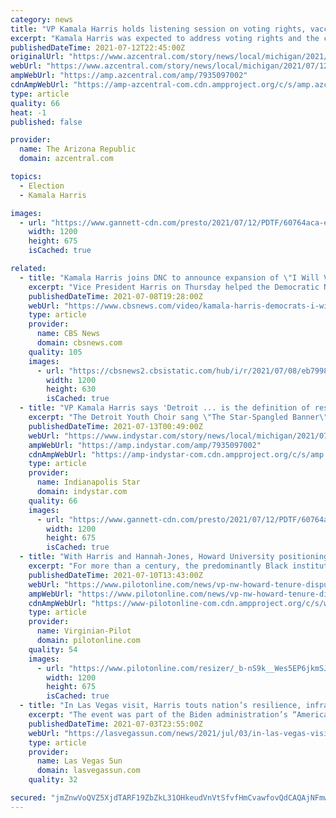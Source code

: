 ```yaml
---
category: news
title: "VP Kamala Harris holds listening session on voting rights, vaccination event in Michigan"
excerpt: "Kamala Harris was expected to address voting rights and the coronavirus vaccination effort during her first visit to Detroit as vice president."
publishedDateTime: 2021-07-12T22:45:00Z
originalUrl: "https://www.azcentral.com/story/news/local/michigan/2021/07/12/kamala-harris-detroit-michigan-whitmer/7935097002/"
webUrl: "https://www.azcentral.com/story/news/local/michigan/2021/07/12/kamala-harris-detroit-michigan-whitmer/7935097002/"
ampWebUrl: "https://amp.azcentral.com/amp/7935097002"
cdnAmpWebUrl: "https://amp-azcentral-com.cdn.ampproject.org/c/s/amp.azcentral.com/amp/7935097002"
type: article
quality: 66
heat: -1
published: false

provider:
  name: The Arizona Republic
  domain: azcentral.com

topics:
  - Election
  - Kamala Harris

images:
  - url: "https://www.gannett-cdn.com/presto/2021/07/12/PDTF/60764aca-e6e4-4c57-88e4-e6bf772b6c75-RNG09733.jpg?auto=webp&crop=2399,1350,x0,y0&format=pjpg&width=1200"
    width: 1200
    height: 675
    isCached: true

related:
  - title: "Kamala Harris joins DNC to announce expansion of \"I Will Vote\" campaign"
    excerpt: "Vice President Harris on Thursday helped the Democratic National Committee announce an expansion of its \"I Will Vote\" campaign, which focuses on promoting voter registration and participation among minorities."
    publishedDateTime: 2021-07-08T19:28:00Z
    webUrl: "https://www.cbsnews.com/video/kamala-harris-democrats-i-will-vote-campaign/"
    type: article
    provider:
      name: CBS News
      domain: cbsnews.com
    quality: 105
    images:
      - url: "https://cbsnews2.cbsistatic.com/hub/i/r/2021/07/08/eb79983b-83fe-4e13-921f-49af9512cd63/thumbnail/1200x630/7c220e32a1fe3d584e4098b17c57013b/cbsn-fusion-kamala-harris-democrats-i-will-vote-campaign-thumbnail-749879-640x360.jpg"
        width: 1200
        height: 630
        isCached: true
  - title: "VP Kamala Harris says 'Detroit ... is the definition of resilience,' urges COVID vaccines"
    excerpt: "The Detroit Youth Choir sang \"The Star-Spangled Banner\" and a crowd at Detroit's TCF Center cheered Monday as Vice President Kamala Harris spoke."
    publishedDateTime: 2021-07-13T00:49:00Z
    webUrl: "https://www.indystar.com/story/news/local/michigan/2021/07/12/kamala-harris-detroit-michigan-whitmer/7935097002/"
    ampWebUrl: "https://amp.indystar.com/amp/7935097002"
    cdnAmpWebUrl: "https://amp-indystar-com.cdn.ampproject.org/c/s/amp.indystar.com/amp/7935097002"
    type: article
    provider:
      name: Indianapolis Star
      domain: indystar.com
    quality: 66
    images:
      - url: "https://www.gannett-cdn.com/presto/2021/07/12/PDTF/60764aca-e6e4-4c57-88e4-e6bf772b6c75-RNG09733.jpg?auto=webp&crop=2399,1350,x0,y0&format=pjpg&width=1200"
        width: 1200
        height: 675
        isCached: true
  - title: "With Harris and Hannah-Jones, Howard University positioning itself as a primary center of Black academic thought"
    excerpt: "For more than a century, the predominantly Black institution in the nation’s capital has educated generations of Black political and cultural leaders."
    publishedDateTime: 2021-07-10T13:43:00Z
    webUrl: "https://www.pilotonline.com/news/vp-nw-howard-tenure-dispute-20210710-cpftbtfjtjh7hcfy5p3w7g7du4-story.html"
    ampWebUrl: "https://www.pilotonline.com/news/vp-nw-howard-tenure-dispute-20210710-cpftbtfjtjh7hcfy5p3w7g7du4-story.html?outputType=amp"
    cdnAmpWebUrl: "https://www-pilotonline-com.cdn.ampproject.org/c/s/www.pilotonline.com/news/vp-nw-howard-tenure-dispute-20210710-cpftbtfjtjh7hcfy5p3w7g7du4-story.html?outputType=amp"
    type: article
    provider:
      name: Virginian-Pilot
      domain: pilotonline.com
    quality: 54
    images:
      - url: "https://www.pilotonline.com/resizer/_b-nS9k__Wes5EP6jkmSJUF8YgI=/1200x0/top/cloudfront-us-east-1.images.arcpublishing.com/tronc/U6525H6UMRECRBSPAWFI6A2OGQ.aspx"
        width: 1200
        height: 675
        isCached: true
  - title: "In Las Vegas visit, Harris touts nation’s resilience, infrastructure package"
    excerpt: "The event was part of the Biden administration’s “America’s Back Together” tour celebrating the country’s progress against the COVID-19. In speeches to cheering supporters, Harris and Democrats in the Nevada congressional delegation touted federal COVID relief,"
    publishedDateTime: 2021-07-03T23:55:00Z
    webUrl: "https://lasvegassun.com/news/2021/jul/03/in-las-vegas-visit-harris-touts-nations-resilience/"
    type: article
    provider:
      name: Las Vegas Sun
      domain: lasvegassun.com
    quality: 32

secured: "jmZnwVoQVZ5XjdTARF19ZbZkL31OHkeudVnVtSfvfHmCvawfovQdCAQAjNFmwpi8j1QUY6vQ8MxYh3K6SxfhnRTJ8JQwE56Kvzer8Y6MkRxfx9jzFEh9iqZucIgtAlHXTszDWghztKrccWp80aWyEd8qvkydYl2Igt9SVxrBuTK1nLpd1GoEyUgabIN0xDt+vasFzxMLvqGse7vVcJr8mziXSAJrjZPfnY8ct0LfhW3L7ajqwr145UDWjrbCEreoJNeri23dfikOEr+KOfN+VbG6KcNeZNCDIoqX4gKXq4ylij60xxK0kPRoQ5sg+shIcqqxbduLqR8RXv8cSpll9tdutJee0M9S5h2m+24HE7A=;jwlm/KuBpTgQeR4x1bk88A=="
---
```


